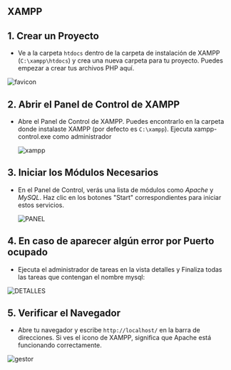 ## XAMPP

## 1. Crear un Proyecto
- Ve a la carpeta `htdocs` dentro de la carpeta de instalación de XAMPP (`C:\xampp\htdocs`) y crea una nueva carpeta para tu proyecto. Puedes empezar a crear tus archivos PHP aquí.

![favicon](https://github.com/user-attachments/assets/34fffe7d-bba5-4a8d-9d2c-0c2ef7e6412e)

## 2. Abrir el Panel de Control de XAMPP
- Abre el Panel de Control de XAMPP. Puedes encontrarlo en la carpeta donde instalaste XAMPP (por defecto es `C:\xampp`). Ejecuta xampp-control.exe como administrador

  ![xampp](https://github.com/user-attachments/assets/ecb0732c-7ced-40c6-9278-18f33f8f0622)

## 3. Iniciar los Módulos Necesarios
- En el Panel de Control, verás una lista de módulos como _Apache_ y _MySQL_. Haz clic en los botones "Start" correspondientes para iniciar estos servicios.

  ![PANEL](https://github.com/user-attachments/assets/c6d36484-877f-4fb2-84f5-532699db6ab8)

## 4. En caso de aparecer algún error por Puerto ocupado
- Ejecuta el administrador de tareas en la vista detalles y Finaliza todas las tareas que contengan el nombre mysql:

![DETALLES](https://github.com/user-attachments/assets/a34365ae-38d8-4453-b9ea-e7076b30701f)

## 5. Verificar el Navegador
- Abre tu navegador y escribe `http://localhost/` en la barra de direcciones. Si ves el icono de XAMPP, significa que Apache está funcionando correctamente.
  
![gestor](https://github.com/user-attachments/assets/7b4dcdd5-1d10-4c0f-b036-d0f51e3167a3)





